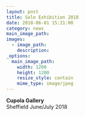 ```yaml
---
layout: post
title: Solo Exhibition 2018
date: 2018-06-01 15:21:00
category: news
main_image_path:
images:
  - image_path:
    description:
_options:
  main_image_path:
    width: 1200
    height: 1200
    resize_style: contain
    mime_type: image/jpeg
---
```



**Cupola Gallery**<br>Sheffield June/July 2018